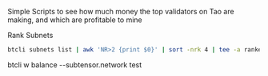 Simple Scripts to see how much money the top validators on Tao are making, and which are profitable to mine

Rank Subnets

```bash
btcli subnets list | awk 'NR>2 {print $0}' | sort -nrk 4 | tee -a ranked-subnets.txt && echo -e "\nUpdated on: $(date)" >> ranked-subnets.txt
```

btcli w balance --subtensor.network test
